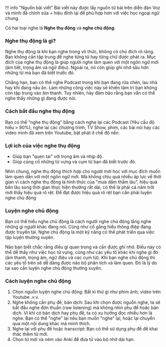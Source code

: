 !!! info "Nguồn bài viết"
    Bài viết này được lấy nguồn từ bài [](https://voz.vn/t/cach-luyen-nghe-tieng-anh-thu-đong-va-chu-đong-ban-can-phai-biet.503011/) trên diễn đàn Voz và mình đã chỉnh sửa + hiệu đính lại để phù hợp hơn với việc học ngoại ngữ chung.

Có hai loại nghe là **Nghe thụ động** và **nghe chủ động**.

### Nghe thụ động là gì?

Nghe thụ động là khi bạn nghe trong vô thức, không có chủ đích rõ ràng. Bạn không cần tập trung để nghe từng từ hay từng chữ được phát ra. Mục đích của nghe thụ động là giúp người nghe làm quen với một ngôn ngữ mới (âm tiết, trọng âm và ngữ điệu). Ngoài ra, nó còn giúp ghi nhớ sâu hơn những từ mà bạn đã biết trước đó.

Chẳng hạn, bạn có thể nghe Podcast trong khi bạn đang rửa chén, lau nhà hay khi đang nấu ăn. Làm những công việc này sẽ khiến tâm trí bạn không còn tập trung vào âm thanh. Tuy nhiên, hãy đảm bảo rằng bạn vẫn có thể nghe thấy những gì đang được nói.

### Cách bắt đầu nghe thụ động
Bạn có thể "nghe thụ động" bằng cách nghe lại các Podcast (Yêu cầu độ hiểu > 90%), nghe lại các chương trình, TV Show, phim, các bài nói hay các video mình đã xem trên Youtube, bật phát ở chế độ nền. 

### Lợi ích của việc nghe thụ động​

- Giúp bạn "quen tai" với trọng âm và nhịp độ.
- Giúp củng cố những từ vựng và cụm từ bạn đã biết trước đó.

Nhìn chung, nghe thụ động thích hợp cho người mới học với mục đích muốn làm quen dần với một ngôn ngữ mới. Mà không chịu quá nhiều áp lực về thời gian vì cách nghe thụ động là hình thức của "mưa dầm thấm lâu", hiệu quả bền lâu song thời gian thực hiện thường rất dài, có thể là phải cả năm trời mới thấy hiệu quả rõ rệt. Để đạt được hiệu quả rõ rệt bạn cần phải luyện nghe chủ động

### Luyện nghe chủ động

Bạn có thể hiểu nghe chủ động là cách người nghe chủ động lắng nghe những gì người khác đang nói. Cũng như cố gắng hiểu thông điệp đang được truyền tải. Nghe chủ động là một kỹ năng có thể phát triển qua việc tập luyện thường xuyên.

Não bạn biết chắc rằng điều gì quan trọng và cần được ghi nhớ. Điều này có thể dễ thấy như việc học từ vựng, cũng như các yếu tố khác khi nghe gì đó (âm thanh, trọng âm, ngữ điệu và các cụm từ). Khi bạn nghe chủ động thì các yếu tố trên sẽ dễ dàng được não bộ phân tích và làm quen. Đó là lý do tại sao cần luyện nghe chủ động thường xuyên.

### Cách luyện nghe chủ động
1. Chọn nguồn luyện nghe chủ động: Bất kì thứ gì như phim ảnh, video trên Youtube .v.v.
2. Nghe không cần phụ đề, bản dịch: Sau khi chọn được nguồn nghe, ta sẽ bắt đầu nghe đơn thuần (raw listening) mà không nhìn phụ đề hoặc bản dịch. Vì khi có bản dịch hay phụ đề, ta có xu hướng đọc nhiều hơn là nghe. Bạn có thể "nghe" lại nếu bạn muốn "nghe" lại, hoặc lại chuyển qua một nội dung khác mà mình thích. 
3. Nghe lại với phụ đề hoặc transcript: Bạn có thể sử dụng phụ đề để khai thác thêm từ mới.
4. Chọn từ mới và ném vào Anki để đưa từ vào bộ nhớ dài hạn.


